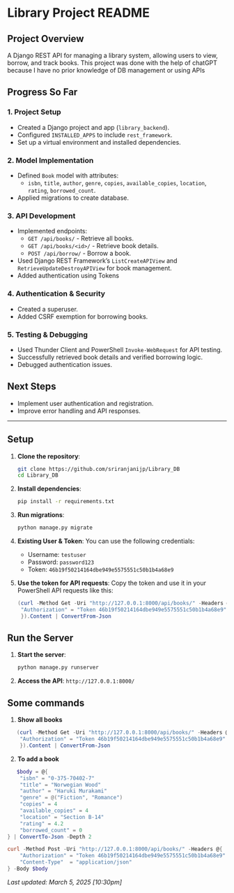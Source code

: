# Library Project README

## Project Overview
A Django REST API for managing a library system, allowing users to view, borrow, and track books.
This project was done with the help of chatGPT because I have no prior knowledge of DB management or using APIs  

## Progress So Far

### 1. **Project Setup**
- Created a Django project and app (`library_backend`).
- Configured `INSTALLED_APPS` to include `rest_framework`.
- Set up a virtual environment and installed dependencies.

### 2. **Model Implementation**
- Defined `Book` model with attributes:
  - `isbn`, `title`, `author`, `genre`, `copies`, `available_copies`, `location`, `rating`, `borrowed_count`.
- Applied migrations to create database.

### 3. **API Development**
- Implemented endpoints:
  - `GET /api/books/` - Retrieve all books.
  - `GET /api/books/<id>/` - Retrieve book details.
  - `POST /api/borrow/` - Borrow a book.
- Used Django REST Framework’s `ListCreateAPIView` and `RetrieveUpdateDestroyAPIView` for book management.
- Added authentication using Tokens

### 4. **Authentication & Security**
- Created a superuser.
- Added CSRF exemption for borrowing books.

### 5. **Testing & Debugging**
- Used Thunder Client and PowerShell `Invoke-WebRequest` for API testing.
- Successfully retrieved book details and verified borrowing logic.
- Debugged authentication issues.

## Next Steps
- Implement user authentication and registration.
- Improve error handling and API responses.

---
## Setup

1. **Clone the repository**:
   ```bash
   git clone https://github.com/sriranjanijp/Library_DB
   cd Library_DB

2. **Install dependencies**:
   ```bash
   pip install -r requirements.txt

3. **Run migrations**:
   ```bash
   python manage.py migrate

4. **Existing User & Token**:
    You can use the following credentials:
    - Username: `testuser`
    - Password: `password123`
    - Token: `46b19f50214164dbe949e5575551c50b1b4a68e9`

5. **Use the token for API requests**:
    Copy the token and use it in your PowerShell API requests like this:
   ```powershell
   (curl -Method Get -Uri "http://127.0.0.1:8000/api/books/" -Headers @{
    "Authorization" = "Token 46b19f50214164dbe949e5575551c50b1b4a68e9"
    }).Content | ConvertFrom-Json

## Run the Server

1. **Start the server**:
   ```bash
   python manage.py runserver

2. **Access the API**: 
    `http://127.0.0.1:8000/`

## Some commands

1. **Show all books**
```powershell
   (curl -Method Get -Uri "http://127.0.0.1:8000/api/books/" -Headers @{
    "Authorization" = "Token 46b19f50214164dbe949e5575551c50b1b4a68e9"
    }).Content | ConvertFrom-Json
```
2. **To add a book**
```powershell
   $body = @{
    "isbn" = "0-375-70402-7"
    "title" = "Norwegian Wood"
    "author" = "Haruki Murakami"
    "genre" = @("Fiction", "Romance")
    "copies" = 4
    "available_copies" = 4
    "location" = "Section B-14"
    "rating" = 4.2
    "borrowed_count" = 0
} | ConvertTo-Json -Depth 2

curl -Method Post -Uri "http://127.0.0.1:8000/api/books/" -Headers @{
    "Authorization" = "Token 46b19f50214164dbe949e5575551c50b1b4a68e9"
    "Content-Type"  = "application/json"
} -Body $body
```


_Last updated: March 5, 2025 [10:30pm]_
